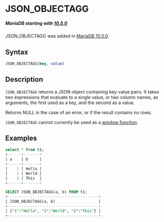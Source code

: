 # JSON_OBJECTAGG

##### MariaDB starting with [10.5.0](/kb/en/mariadb-1050-release-notes/)

JSON_OBJECTAGG was added in [MariaDB 10.5.0](/kb/en/mariadb-1050-release-notes/).

## Syntax

```sql
JSON_OBJECTAGG(key, value)
```

## Description

`JSON_OBJECTAGG` returns a JSON object containing key-value pairs. It takes two expressions that evaluate to a single value, or two column names, as arguments, the first used as a key, and the second as a value.

Returns NULL in the case of an error, or if the result contains no rows.

`JSON_OBJECTAGG` cannot currently be used as a [window function](/built-in-functions/special-functions/window-functions/).

## Examples

```sql
select * from t1;
+------+-------+
| a    | b     |
+------+-------+
|    1 | Hello |
|    1 | World |
|    2 | This  |
+------+-------+

SELECT JSON_OBJECTAGG(a, b) FROM t1;
+----------------------------------------+
| JSON_OBJECTAGG(a, b)                   |
+----------------------------------------+
| {"1":"Hello", "1":"World", "2":"This"} |
+----------------------------------------+
```
